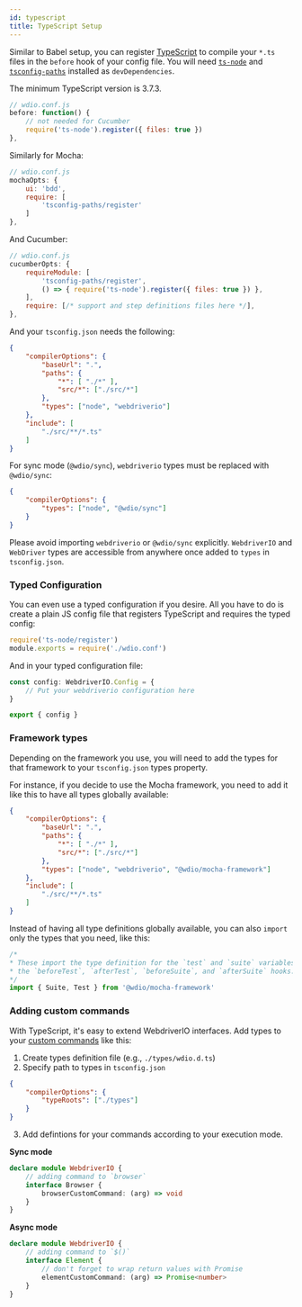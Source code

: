 ```yaml
---
id: typescript
title: TypeScript Setup
---
```


Similar to Babel setup, you can register [TypeScript](http://www.typescriptlang.org) to compile your `*.ts` files in the `before` hook of your config file. You will need [`ts-node`](https://github.com/TypeStrong/ts-node) and [`tsconfig-paths`](https://github.com/dividab/tsconfig-paths) installed as `devDependencies`.

The minimum TypeScript version is 3.7.3.

```js
// wdio.conf.js
before: function() {
    // not needed for Cucumber
    require('ts-node').register({ files: true })
},
```

Similarly for Mocha:

```js
// wdio.conf.js
mochaOpts: {
    ui: 'bdd',
    require: [
        'tsconfig-paths/register'
    ]
},
```

And Cucumber:

```js
// wdio.conf.js
cucumberOpts: {
    requireModule: [
        'tsconfig-paths/register',
        () => { require('ts-node').register({ files: true }) },
    ],
    require: [/* support and step definitions files here */],
},
```

And your `tsconfig.json` needs the following:

```json
{
    "compilerOptions": {
        "baseUrl": ".",
        "paths": {
            "*": [ "./*" ],
            "src/*": ["./src/*"]
        },
        "types": ["node", "webdriverio"]
    },
    "include": [
        "./src/**/*.ts"
    ]
}
```

For sync mode (`@wdio/sync`), `webdriverio` types must be replaced with `@wdio/sync`:

```json
{
    "compilerOptions": {
        "types": ["node", "@wdio/sync"]
    }
}
```

Please avoid importing `webdriverio` or `@wdio/sync` explicitly.
`WebdriverIO` and `WebDriver` types are accessible from anywhere once added to `types` in `tsconfig.json`.

### Typed Configuration

You can even use a typed configuration if you desire.
All you have to do is create a plain JS config file that registers TypeScript and requires the typed config:

```javascript
require('ts-node/register')
module.exports = require('./wdio.conf')
```

And in your typed configuration file:

```typescript
const config: WebdriverIO.Config = {
    // Put your webdriverio configuration here
}

export { config }
```

### Framework types

Depending on the framework you use, you will need to add the types for that framework to your `tsconfig.json` types property.

For instance, if you decide to use the Mocha framework, you need to add it like this to have all types globally available:

```json
{
    "compilerOptions": {
        "baseUrl": ".",
        "paths": {
            "*": [ "./*" ],
            "src/*": ["./src/*"]
        },
        "types": ["node", "webdriverio", "@wdio/mocha-framework"]
    },
    "include": [
        "./src/**/*.ts"
    ]
}
```

Instead of having all type definitions globally available, you can also `import` only the types that you need, like this:

```typescript
/*
* These import the type definition for the `test` and `suite` variables that are available in
* the `beforeTest`, `afterTest`, `beforeSuite`, and `afterSuite` hooks.
*/
import { Suite, Test } from '@wdio/mocha-framework'
```

### Adding custom commands

With TypeScript, it's easy to extend WebdriverIO interfaces. Add types to your [custom commands](CustomCommands.md) like this:

1. Create types definition file (e.g., `./types/wdio.d.ts`)
2. Specify path to types in `tsconfig.json`

```json
{
    "compilerOptions": {
        "typeRoots": ["./types"]
    }
}
```

3. Add defintions for your commands according to your execution mode.

**Sync mode**

```typescript
declare module WebdriverIO {
    // adding command to `browser`
    interface Browser {
        browserCustomCommand: (arg) => void
    }
}
```

**Async mode**

```typescript
declare module WebdriverIO {
    // adding command to `$()`
    interface Element {
        // don't forget to wrap return values with Promise
        elementCustomCommand: (arg) => Promise<number>
    }
}
```
